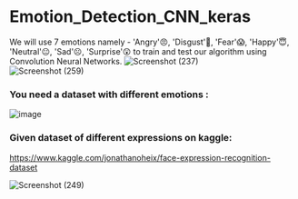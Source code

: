 # Emotion_Detection_CNN_keras
We will use 7 emotions namely - 'Angry'😠, 'Disgust'🤢, 'Fear'😱, 'Happy'😇, 'Neutral'😐, 'Sad'☹️, 'Surprise'😲 to train and test our algorithm using Convolution Neural Networks.
![Screenshot (237)](https://user-images.githubusercontent.com/56837137/129614646-5261538f-e67e-45ef-969d-91cce64fc103.png)
<br>![Screenshot (259)](https://user-images.githubusercontent.com/56837137/131206178-8d1ab437-6f7e-42e9-a030-7270a5b8167f.png)
<br>

### You need a dataset with different emotions :
![image](https://user-images.githubusercontent.com/56837137/131181675-9a6502e6-9b94-4417-b9fc-453b8117ed03.png)
<br>

### Given dataset of different expressions on kaggle:
https://www.kaggle.com/jonathanoheix/face-expression-recognition-dataset

![Screenshot (249)](https://user-images.githubusercontent.com/56837137/130905699-4461f2d1-6471-43b6-bef6-eac13b8b1d34.png)
<br>



